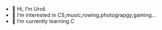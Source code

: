 - 👋 Hi, I’m Uroš
- 👀 I’m interested in CS,music,rowing,photograpgy,gaming...
- 🌱 I’m currently learning C

<!---
Urkeprogrammer1955/Urkeprogrammer1955 is a ✨ special ✨ repository because its `README.md` (this file) appears on your GitHub profile.
You can click the Preview link to take a look at your changes.
--->
